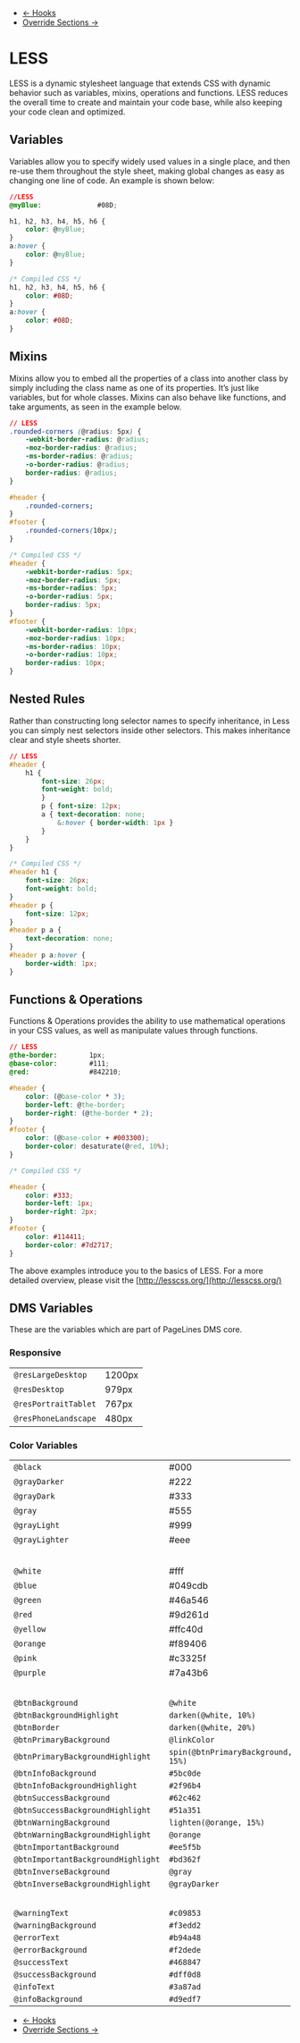<div class="row-fluid">
	<div class="span12">
		<ul class="pager">
			<li class="pull-left"><a href="http://docs.pagelines.com/advanced/hooks">&larr; Hooks</a></li>
  			<li class="pull-right"><a href="http://docs.pagelines.com/advanced/override-sections">Override Sections &rarr;</i></a></li>
		</ul>
	</div>
</div>

# LESS #

LESS is a dynamic stylesheet language that extends CSS with dynamic behavior such as variables, mixins, operations and functions. LESS reduces the overall time to create and maintain your code base, while also keeping your code clean and optimized.

## Variables ##

Variables allow you to specify widely used values in a single place, and then re-use them throughout the style sheet, making global changes as easy as changing one line of code. An example is shown below:

~~~ .css
//LESS
@myBlue:              #08D;

h1, h2, h3, h4, h5, h6 {
	color: @myBlue;
}
a:hover {
	color: @myBlue;
}
~~~

~~~ .css
/* Compiled CSS */
h1, h2, h3, h4, h5, h6 {
	color: #08D;
}
a:hover {
	color: #08D;
}
~~~

## Mixins ##

Mixins allow you to embed all the properties of a class into another class by simply including the class name as one of its properties. It’s just like variables, but for whole classes. Mixins can also behave like functions, and take arguments, as seen in the example below.

~~~ .css
// LESS
.rounded-corners (@radius: 5px) {
	-webkit-border-radius: @radius;
	-moz-border-radius: @radius;
	-ms-border-radius: @radius;
	-o-border-radius: @radius;
	border-radius: @radius;
}

#header {
	.rounded-corners;
}
#footer {
	.rounded-corners(10px);
}
~~~

~~~ .css
/* Compiled CSS */
#header {
	-webkit-border-radius: 5px;
	-moz-border-radius: 5px;
	-ms-border-radius: 5px;
	-o-border-radius: 5px;
	border-radius: 5px;
}
#footer {
	-webkit-border-radius: 10px;
	-moz-border-radius: 10px;
	-ms-border-radius: 10px;
	-o-border-radius: 10px;
	border-radius: 10px;
}
~~~

## Nested Rules

Rather than constructing long selector names to specify inheritance, in Less you can simply nest selectors inside other selectors. This makes inheritance clear and style sheets shorter.

~~~ .css
// LESS
#header {
	h1 {
		font-size: 26px;
		font-weight: bold;
    	}
    	p { font-size: 12px;
		a { text-decoration: none;
			&:hover { border-width: 1px }
		}
	}
}
~~~

~~~ .css
/* Compiled CSS */
#header h1 {
	font-size: 26px;
	font-weight: bold;
}
#header p {
	font-size: 12px;
}
#header p a {
	text-decoration: none;
}
#header p a:hover {
	border-width: 1px;
}
~~~

## Functions & Operations

Functions & Operations provides the ability to use mathematical operations in your CSS values,  as well as manipulate values through functions.

~~~ .css
// LESS
@the-border: 		1px;
@base-color: 		#111;
@red:				#842210;

#header {
	color: (@base-color * 3);
	border-left: @the-border;
	border-right: (@the-border * 2);
}
#footer {
	color: (@base-color + #003300);
	border-color: desaturate(@red, 10%);
}
~~~

~~~ .css
/* Compiled CSS */

#header {
	color: #333;
	border-left: 1px;
	border-right: 2px;
}
#footer {
	color: #114411;
	border-color: #7d2717;
}
~~~

The above examples introduce you to the basics of LESS. For a more detailed overview, please visit the [http://lesscss.org/](http://lesscss.org/)

## DMS Variables ##

These are the variables which are part of PageLines DMS core.

### Responsive ###

<div class="row-fluid zmb">
	<div class="span12 zmb">
		<table class="table mid table-bordered table-striped table-condensed">
			<tbody>
				<tr>
					<td><code>@resLargeDesktop</code></td>
					<td>1200px</td>
				</tr>
				<tr>
					<td><code>@resDesktop</code></td>
					<td>979px</td>
				</tr>
				<tr>
					<td><code>@resPortraitTablet</code></td>
					<td>767px</td>
				</tr>
				<tr>
					<td><code>@resPhoneLandscape</code></td>
					<td>480px</td>
				</tr>
			</tbody>
		</table>
	</div>
</div>

### Color Variables ###

<div class="row-fluid zmb">
<div class="span12 zmb">
<table class="table mid table-bordered table-striped table-condensed">
<tbody>
<tr>
<td class="span4"><code>@black</code></td>
<td>#000</td>
<td class="swatch-col"><span class="swatch" style="background-color: #000"></span></td>
</tr>
<tr>
<td><code>@grayDarker</code></td>
<td>#222</td>
<td><span class="swatch" style="background-color: #222"></span></td>
</tr>
<tr>
<td><code>@grayDark</code></td>
<td>#333</td>
<td><span class="swatch" style="background-color: #333"></span></td>
</tr>
<tr>
<td><code>@gray</code></td>
<td>#555</td>
<td><span class="swatch" style="background-color: #555"></span></td>
</tr>
<tr>
<td><code>@grayLight</code></td>
<td>#999</td>
<td><span class="swatch" style="background-color: #999"></span></td>
</tr>
<tr>
<td><code>@grayLighter</code></td>
<td>#eee</td>
<td><span class="swatch" style="background-color: #eee"></span></td>
</tr>
<tr style="height:30px">
<td></td>
<td></td>
<td></td>
</tr>
<tr>
<td><code>@white</code></td>
<td>#fff</td>
<td><span class="swatch swatch-bordered" style="background-color: #fff"></span></td>
</tr>
<tr>
<td class="span4"><code>@blue</code></td>
<td>#049cdb</td>
<td class="swatch-col"><span class="swatch" style="background-color: #049cdb"></span></td>
</tr>
<tr>
<td><code>@green</code></td>
<td>#46a546</td>
<td><span class="swatch" style="background-color: #46a546"></span></td>
</tr>
<tr>
<td><code>@red</code></td>
<td>#9d261d</td>
<td><span class="swatch" style="background-color: #9d261d"></span></td>
</tr>
<tr>
<td><code>@yellow</code></td>
<td>#ffc40d</td>
<td><span class="swatch" style="background-color: #ffc40d"></span></td>
</tr>
<tr>
<td><code>@orange</code></td>
<td>#f89406</td>
<td><span class="swatch" style="background-color: #f89406"></span></td>
</tr>
<tr>
<td><code>@pink</code></td>
<td>#c3325f</td>
<td><span class="swatch" style="background-color: #c3325f"></span></td>
</tr>
<tr>
<td><code>@purple</code></td>
<td>#7a43b6</td>
<td><span class="swatch" style="background-color: #7a43b6"></span></td>
</tr>
<tr style="height:30px">
<td></td>
<td></td>
<td></td>
</tr>
<tr>
<td class="span4"><code>@btnBackground</code></td>
<td><code>@white</code></td>
<td class="swatch-col"><span class="swatch" style="background-color: #fff"></span></td>
</tr>
<tr>
<td><code>@btnBackgroundHighlight</code></td>
<td><code>darken(@white, 10%)</code></td>
<td class="swatch-col"><span class="swatch" style="background-color: #e6e6e6"></span></td>
</tr>
<tr>
<td><code>@btnBorder</code></td>
<td><code>darken(@white, 20%)</code></td>
<td class="swatch-col"><span class="swatch" style="background-color: #ccc"></span></td>
</tr>
<tr>
<td><code>@btnPrimaryBackground</code></td>
<td><code>@linkColor</code></td>
<td class="swatch-col"><span class="swatch" style="background-color: #08c"></span></td>
</tr>
<tr>
<td><code>@btnPrimaryBackgroundHighlight</code></td>
<td><code>spin(@btnPrimaryBackground, 15%)</code></td>
<td class="swatch-col"><span class="swatch" style="background-color: #05c"></span></td>
</tr>
<tr>
<td><code>@btnInfoBackground</code></td>
<td><code>#5bc0de</code></td>
<td class="swatch-col"><span class="swatch" style="background-color: #5bc0de"></span></td>
</tr>
<tr>
<td><code>@btnInfoBackgroundHighlight</code></td>
<td><code>#2f96b4</code></td>
<td class="swatch-col"><span class="swatch" style="background-color: #2f96b4"></span></td>
</tr>
<tr>
<td><code>@btnSuccessBackground</code></td>
<td><code>#62c462</code></td>
<td class="swatch-col"><span class="swatch" style="background-color: #62c462"></span></td>
</tr>
<tr>
<td><code>@btnSuccessBackgroundHighlight</code></td>
<td><code>#51a351</code></td>
<td class="swatch-col"><span class="swatch" style="background-color: #51a351"></span></td>
</tr>
<tr>
<td><code>@btnWarningBackground</code></td>
<td><code>lighten(@orange, 15%)</code></td>
<td class="swatch-col"><span class="swatch" style="background-color: #fbb450"></span></td>
</tr>
<tr>
<td><code>@btnWarningBackgroundHighlight</code></td>
<td><code>@orange</code></td>
<td class="swatch-col"><span class="swatch" style="background-color: #f89406"></span></td>
</tr>
<tr>
<td><code>@btnImportantBackground</code></td>
<td><code>#ee5f5b</code></td>
<td class="swatch-col"><span class="swatch" style="background-color: #ee5f5b"></span></td>
</tr>
<tr>
<td><code>@btnImportantBackgroundHighlight</code></td>
<td><code>#bd362f</code></td>
<td class="swatch-col"><span class="swatch" style="background-color: #bd362f"></span></td>
</tr>
<tr>
<td><code>@btnInverseBackground</code></td>
<td><code>@gray</code></td>
<td class="swatch-col"><span class="swatch" style="background-color: #555"></span></td>
</tr>
<tr>
<td><code>@btnInverseBackgroundHighlight</code></td>
<td><code>@grayDarker</code></td>
<td class="swatch-col"><span class="swatch" style="background-color: #222"></span></td>
</tr>
<tr style="height:30px">
<td></td>
<td></td>
<td></td>
</tr>
<tr>
<td class="span4"><code>@warningText</code></td>
<td><code>#c09853</code></td>
<td><span class="swatch" style="background-color: #c09853"></span></td>
</tr>
<tr>
<td><code>@warningBackground</code></td>
<td><code>#f3edd2</code></td>
<td class="swatch-col"><span class="swatch" style="background-color: #f3edd2"></span></td>
</tr>
<tr>
<td><code>@errorText</code></td>
<td><code>#b94a48</code></td>
<td><span class="swatch" style="background-color: #b94a48"></span></td>
</tr>
<tr>
<td><code>@errorBackground</code></td>
<td><code>#f2dede</code></td>
<td><span class="swatch" style="background-color: #f2dede"></span></td>
</tr>
<tr>
<td><code>@successText</code></td>
<td><code>#468847</code></td>
<td><span class="swatch" style="background-color: #468847"></span></td>
</tr>
<tr>
<td><code>@successBackground</code></td>
<td><code>#dff0d8</code></td>
<td><span class="swatch" style="background-color: #dff0d8"></span></td>
</tr>
<tr>
<td><code>@infoText</code></td>
<td><code>#3a87ad</code></td>
<td><span class="swatch" style="background-color: #3a87ad"></span></td>
</tr>
<tr>
<td><code>@infoBackground</code></td>
<td><code>#d9edf7</code></td>
<td><span class="swatch" style="background-color: #d9edf7"></span></td>
</tr>
</tbody>
</table>
</div>
</div>

<div class="row-fluid">
	<div class="span12">
		<ul class="pager">
			<li class="pull-left"><a href="http://docs.pagelines.com/advanced/hooks">&larr; Hooks</a></li>
  			<li class="pull-right"><a href="http://docs.pagelines.com/advanced/override-sections">Override Sections &rarr;</i></a></li>
		</ul>
	</div>
</div>